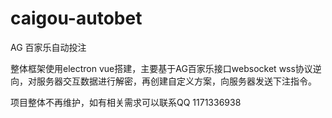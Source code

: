 # caigou-autobet

AG 百家乐自动投注

整体框架使用electron vue搭建，主要基于AG百家乐接口websocket wss协议逆向，对服务器交互数据进行解密，再创建自定义方案，向服务器发送下注指令。

项目整体不再维护，如有相关需求可以联系QQ 1171336938
